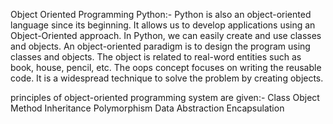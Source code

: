 Object Oriented Programming Python:-
        Python is also an object-oriented language since its beginning. It allows us to develop applications using an Object-Oriented approach.
        In Python, we can easily create and use classes and objects.
        An object-oriented paradigm is to design the program using classes and objects.
        The object is related to real-word entities such as book, house, pencil, etc.
        The oops concept focuses on writing the reusable code.
        It is a widespread technique to solve the problem by creating objects.


principles of object-oriented programming system are given:-
                                                            Class
                                                            Object
                                                            Method
                                                            Inheritance
                                                            Polymorphism
                                                            Data Abstraction
                                                            Encapsulation
